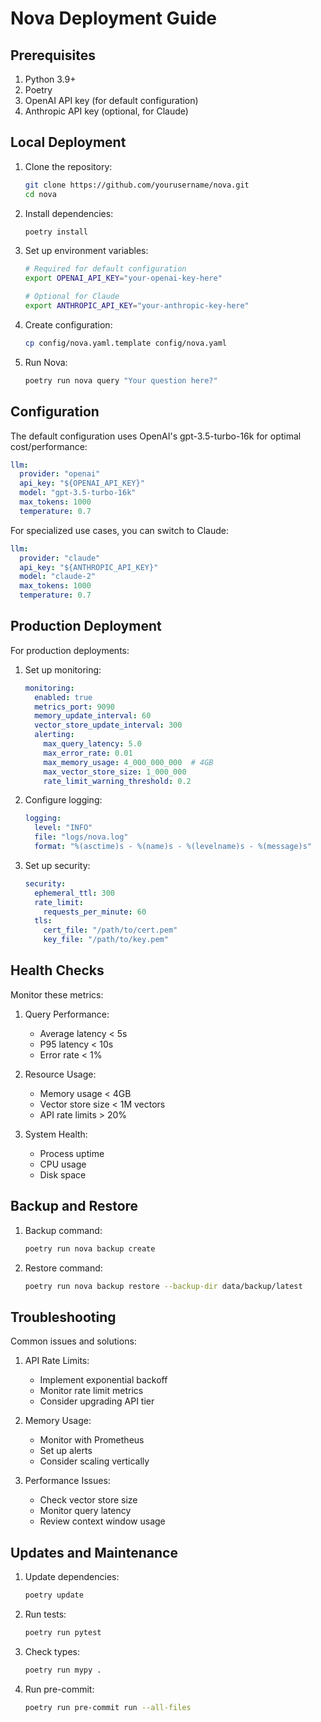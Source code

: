 # Nova Deployment Guide

## Prerequisites

1. Python 3.9+
2. Poetry
3. OpenAI API key (for default configuration)
4. Anthropic API key (optional, for Claude)

## Local Deployment

1. Clone the repository:
   ```bash
   git clone https://github.com/yourusername/nova.git
   cd nova
   ```

2. Install dependencies:
   ```bash
   poetry install
   ```

3. Set up environment variables:
   ```bash
   # Required for default configuration
   export OPENAI_API_KEY="your-openai-key-here"
   
   # Optional for Claude
   export ANTHROPIC_API_KEY="your-anthropic-key-here"
   ```

4. Create configuration:
   ```bash
   cp config/nova.yaml.template config/nova.yaml
   ```

5. Run Nova:
   ```bash
   poetry run nova query "Your question here?"
   ```

## Configuration

The default configuration uses OpenAI's gpt-3.5-turbo-16k for optimal cost/performance:

```yaml
llm:
  provider: "openai"
  api_key: "${OPENAI_API_KEY}"
  model: "gpt-3.5-turbo-16k"
  max_tokens: 1000
  temperature: 0.7
```

For specialized use cases, you can switch to Claude:

```yaml
llm:
  provider: "claude"
  api_key: "${ANTHROPIC_API_KEY}"
  model: "claude-2"
  max_tokens: 1000
  temperature: 0.7
```

## Production Deployment

For production deployments:

1. Set up monitoring:
   ```yaml
   monitoring:
     enabled: true
     metrics_port: 9090
     memory_update_interval: 60
     vector_store_update_interval: 300
     alerting:
       max_query_latency: 5.0
       max_error_rate: 0.01
       max_memory_usage: 4_000_000_000  # 4GB
       max_vector_store_size: 1_000_000
       rate_limit_warning_threshold: 0.2
   ```

2. Configure logging:
   ```yaml
   logging:
     level: "INFO"
     file: "logs/nova.log"
     format: "%(asctime)s - %(name)s - %(levelname)s - %(message)s"
   ```

3. Set up security:
   ```yaml
   security:
     ephemeral_ttl: 300
     rate_limit:
       requests_per_minute: 60
     tls:
       cert_file: "/path/to/cert.pem"
       key_file: "/path/to/key.pem"
   ```

## Health Checks

Monitor these metrics:

1. Query Performance:
   - Average latency < 5s
   - P95 latency < 10s
   - Error rate < 1%

2. Resource Usage:
   - Memory usage < 4GB
   - Vector store size < 1M vectors
   - API rate limits > 20%

3. System Health:
   - Process uptime
   - CPU usage
   - Disk space

## Backup and Restore

1. Backup command:
   ```bash
   poetry run nova backup create
   ```

2. Restore command:
   ```bash
   poetry run nova backup restore --backup-dir data/backup/latest
   ```

## Troubleshooting

Common issues and solutions:

1. API Rate Limits:
   - Implement exponential backoff
   - Monitor rate limit metrics
   - Consider upgrading API tier

2. Memory Usage:
   - Monitor with Prometheus
   - Set up alerts
   - Consider scaling vertically

3. Performance Issues:
   - Check vector store size
   - Monitor query latency
   - Review context window usage

## Updates and Maintenance

1. Update dependencies:
   ```bash
   poetry update
   ```

2. Run tests:
   ```bash
   poetry run pytest
   ```

3. Check types:
   ```bash
   poetry run mypy .
   ```

4. Run pre-commit:
   ```bash
   poetry run pre-commit run --all-files
   ``` 